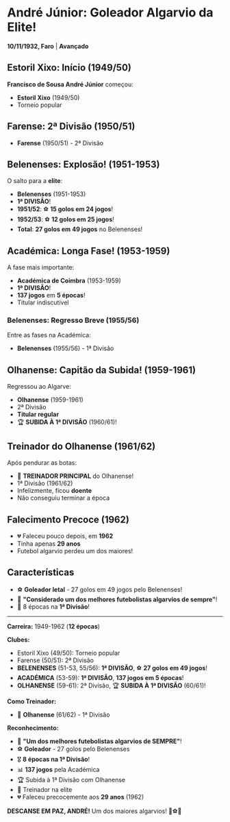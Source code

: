 # André Júnior: Goleador Algarvio da Elite!

**10/11/1932, Faro** | **Avançado**

## Estoril Xixo: Início (1949/50)

**Francisco de Sousa André Júnior** começou:
- **Estoril Xixo** (1949/50)
- Torneio popular

## Farense: 2ª Divisão (1950/51)

- **Farense** (1950/51) - 2ª Divisão

## Belenenses: Explosão! (1951-1953)

O salto para a **elite**:
- **Belenenses** (1951-1953)
- **1ª DIVISÃO**!
- **1951/52**: ⚽ **15 golos em 24 jogos**!
- **1952/53**: ⚽ **12 golos em 25 jogos**!
- **Total**: **27 golos em 49 jogos** no Belenenses!

## Académica: Longa Fase! (1953-1959)

A fase mais importante:
- **Académica de Coimbra** (1953-1959)
- **1ª DIVISÃO**!
- **137 jogos** em **5 épocas**!
- Titular indiscutível

### Belenenses: Regresso Breve (1955/56)

Entre as fases na Académica:
- **Belenenses** (1955/56) - 1ª Divisão

## Olhanense: Capitão da Subida! (1959-1961)

Regressou ao Algarve:
- **Olhanense** (1959-1961)
- 2ª Divisão
- **Titular regular**
- 🏆 **SUBIDA À 1ª DIVISÃO** (1960/61)!

## Treinador do Olhanense (1961/62)

Após pendurar as botas:
- 👔 **TREINADOR PRINCIPAL** do Olhanense!
- 1ª Divisão (1961/62)
- Infelizmente, ficou **doente**
- Não conseguiu terminar a época

## Falecimento Precoce (1962)

- 💔 Faleceu pouco depois, em **1962**
- Tinha apenas **29 anos**
- Futebol algarvio perdeu um dos maiores!

## Características

- ⚽ **Goleador letal** - 27 golos em 49 jogos pelo Belenenses!
- 🎯 **"Considerado um dos melhores futebolistas algarvios de sempre"**!
- 🦁 8 épocas na **1ª Divisão**!

---

**Carreira:** 1949-1962 (**12 épocas**)

**Clubes:**
- Estoril Xixo (49/50): Torneio popular
- Farense (50/51): 2ª Divisão
- **BELENENSES** (51-53, 55/56): **1ª DIVISÃO**, ⚽ **27 golos em 49 jogos**!
- **ACADÉMICA** (53-59): **1ª DIVISÃO**, **137 jogos em 5 épocas**!
- **OLHANENSE** (59-61): 2ª Divisão, 🏆 **SUBIDA À 1ª DIVISÃO** (60/61)!

**Como Treinador:**
- 👔 **Olhanense** (61/62) - 1ª Divisão

**Reconhecimento:**
- 🎯 **"Um dos melhores futebolistas algarvios de SEMPRE"**!
- ⚽ **Goleador** - 27 golos pelo Belenenses
- 🎖️ **8 épocas na 1ª Divisão**!
- 📊 **137 jogos** pela Académica
- 🏆 Subida à 1ª Divisão com Olhanense
- 👔 Treinador na elite
- 💔 Faleceu precocemente aos **29 anos** (1962)

**DESCANSE EM PAZ, ANDRÉ!** Um dos maiores algarvios! 🦁⚽💔
